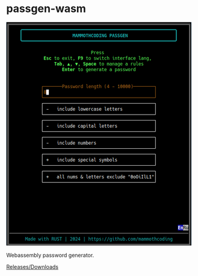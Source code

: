 # passgen-wasm

![alt text](./App_screen.png "passgen-wasm")

Webassembly password generator.

[Releases/Downloads](https://github.com/mammothcoding/passgen-desktop/releases/)
